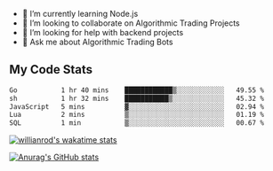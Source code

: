 
- 🌱 I’m currently learning Node.js
- 👯 I’m looking to collaborate on Algorithmic Trading Projects
- 🤔 I’m looking for help with backend projects
- 💬 Ask me about Algorithmic Trading Bots

## My Code Stats

<!--START_SECTION:waka-->

```txt
Go           1 hr 40 mins    ████████████▒░░░░░░░░░░░░   49.55 %
sh           1 hr 32 mins    ███████████▒░░░░░░░░░░░░░   45.32 %
JavaScript   5 mins          ▓░░░░░░░░░░░░░░░░░░░░░░░░   02.94 %
Lua          2 mins          ▒░░░░░░░░░░░░░░░░░░░░░░░░   01.19 %
SQL          1 min           ▒░░░░░░░░░░░░░░░░░░░░░░░░   00.67 %
```

<!--END_SECTION:waka-->

[![willianrod's wakatime stats](https://github-readme-stats.vercel.app/api/wakatime?username=holdandup&layout=compact&theme=react&custom_title=Wakatime%20All%20Time%20Stats&langs_count=8)](https://github.com/anuraghazra/github-readme-stats)

[![Anurag's GitHub stats](https://github-readme-stats.vercel.app/api?username=Kevinbarrero)](https://github.com/anuraghazra/github-readme-stats)




